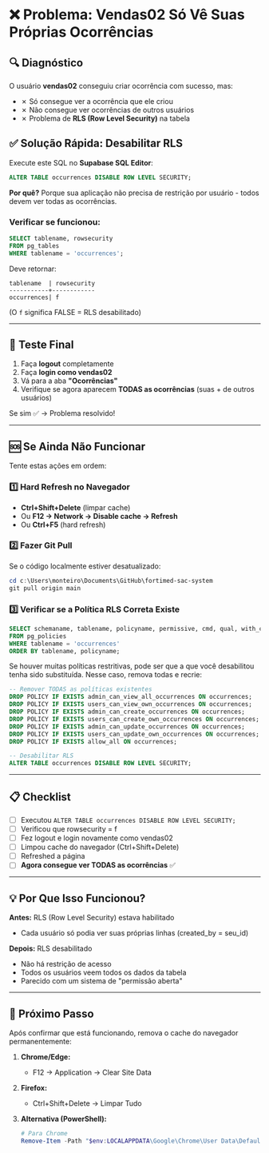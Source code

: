 # ❌ Problema: Vendas02 Só Vê Suas Próprias Ocorrências

## 🔍 Diagnóstico

O usuário **vendas02** conseguiu criar ocorrência com sucesso, mas:
- ✗ Só consegue ver a ocorrência que ele criou
- ✗ Não consegue ver ocorrências de outros usuários
- ✗ Problema de **RLS (Row Level Security)** na tabela

## ✅ Solução Rápida: Desabilitar RLS

Execute este SQL no **Supabase SQL Editor**:

```sql
ALTER TABLE occurrences DISABLE ROW LEVEL SECURITY;
```

**Por quê?** Porque sua aplicação não precisa de restrição por usuário - todos devem ver todas as ocorrências.

### Verificar se funcionou:

```sql
SELECT tablename, rowsecurity 
FROM pg_tables 
WHERE tablename = 'occurrences';
```

Deve retornar:
```
tablename  | rowsecurity
-----------+------------
occurrences| f
```

(O `f` significa FALSE = RLS desabilitado)

---

## 🧪 Teste Final

1. Faça **logout** completamente
2. Faça **login como vendas02**
3. Vá para a aba **"Ocorrências"**
4. Verifique se agora aparecem **TODAS as ocorrências** (suas + de outros usuários)

Se sim ✅ → Problema resolvido!

---

## 🆘 Se Ainda Não Funcionar

Tente estas ações em ordem:

### 1️⃣ Hard Refresh no Navegador
- **Ctrl+Shift+Delete** (limpar cache)
- Ou **F12 → Network → Disable cache → Refresh**
- Ou **Ctrl+F5** (hard refresh)

### 2️⃣ Fazer Git Pull

Se o código localmente estiver desatualizado:

```powershell
cd c:\Users\monteiro\Documents\GitHub\fortimed-sac-system
git pull origin main
```

### 3️⃣ Verificar se a Política RLS Correta Existe

```sql
SELECT schemaname, tablename, policyname, permissive, cmd, qual, with_check
FROM pg_policies
WHERE tablename = 'occurrences'
ORDER BY tablename, policyname;
```

Se houver muitas políticas restritivas, pode ser que a que você desabilitou tenha sido substituída. Nesse caso, remova todas e recrie:

```sql
-- Remover TODAS as políticas existentes
DROP POLICY IF EXISTS admin_can_view_all_occurrences ON occurrences;
DROP POLICY IF EXISTS users_can_view_own_occurrences ON occurrences;
DROP POLICY IF EXISTS admin_can_create_occurrences ON occurrences;
DROP POLICY IF EXISTS users_can_create_own_occurrences ON occurrences;
DROP POLICY IF EXISTS admin_can_update_occurrences ON occurrences;
DROP POLICY IF EXISTS users_can_update_own_occurrences ON occurrences;
DROP POLICY IF EXISTS allow_all ON occurrences;

-- Desabilitar RLS
ALTER TABLE occurrences DISABLE ROW LEVEL SECURITY;
```

---

## 📋 Checklist

- [ ] Executou `ALTER TABLE occurrences DISABLE ROW LEVEL SECURITY;`
- [ ] Verificou que rowsecurity = f
- [ ] Fez logout e login novamente como vendas02
- [ ] Limpou cache do navegador (Ctrl+Shift+Delete)
- [ ] Refreshed a página
- [ ] **Agora consegue ver TODAS as ocorrências** ✅

---

## 💡 Por Que Isso Funcionou?

**Antes:** RLS (Row Level Security) estava habilitado
- Cada usuário só podia ver suas próprias linhas (created_by = seu_id)

**Depois:** RLS desabilitado
- Não há restrição de acesso
- Todos os usuários veem todos os dados da tabela
- Parecido com um sistema de "permissão aberta"

---

## 🚀 Próximo Passo

Após confirmar que está funcionando, remova o cache do navegador permanentemente:

1. **Chrome/Edge:** 
   - F12 → Application → Clear Site Data
   
2. **Firefox:**
   - Ctrl+Shift+Delete → Limpar Tudo

3. **Alternativa (PowerShell):**
   ```powershell
   # Para Chrome
   Remove-Item -Path "$env:LOCALAPPDATA\Google\Chrome\User Data\Default\Cache" -Recurse -Force
   ```
